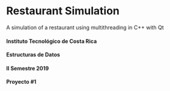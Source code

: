 # Restaurant Simulation
A simulation of a restaurant using multithreading in C++ with Qt

#### Instituto Tecnológico de Costa Rica  
#### Estructuras de Datos  
#### II Semestre 2019  
#### Proyecto #1    
